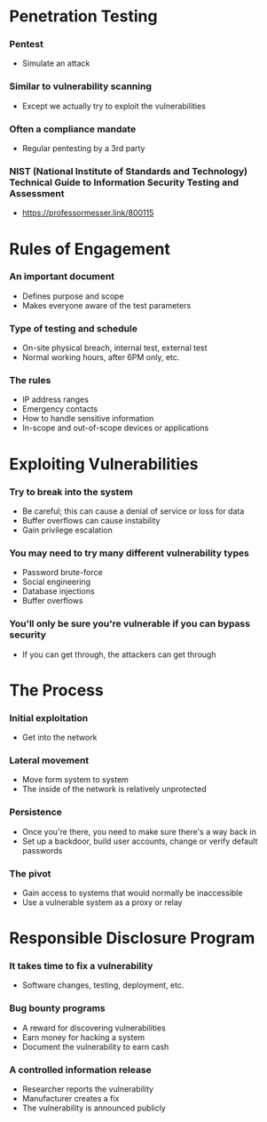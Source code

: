 # Penetration Testing
### Pentest
- Simulate an attack
### Similar to vulnerability scanning
- Except we actually try to exploit the vulnerabilities
### Often a compliance mandate
- Regular pentesting by a 3rd party
### NIST (National Institute of Standards and Technology) Technical Guide to Information Security Testing and Assessment
- https://professormesser.link/800115
# Rules of Engagement
### An important document
- Defines purpose and scope
- Makes everyone aware of the test parameters
### Type of testing and schedule
- On-site physical breach, internal test, external test
- Normal working hours, after 6PM only, etc.
### The rules
- IP address ranges
- Emergency contacts
- How to handle sensitive information
- In-scope and out-of-scope devices or applications
# Exploiting Vulnerabilities
### Try to break into the system
- Be careful; this can cause a denial of service or loss for data
- Buffer overflows can cause instability
- Gain privilege escalation
### You may need to try many different vulnerability types
- Password brute-force
- Social engineering
- Database injections
- Buffer overflows
### You'll only be sure you're vulnerable if you can bypass security
- If you can get through, the attackers can get through
# The Process
### Initial exploitation
- Get into the network
### Lateral movement
- Move form system to system
- The inside of the network is relatively unprotected
### Persistence
- Once you're there, you need to make sure there's a way back in
- Set up a backdoor, build user accounts, change or verify default passwords
### The pivot
- Gain access to systems that would normally be inaccessible
- Use a vulnerable system as a proxy or relay
# Responsible Disclosure Program
### It takes time to fix a vulnerability
- Software changes, testing, deployment, etc.
### Bug bounty programs
- A reward for discovering vulnerabilities
- Earn money for hacking a system
- Document the vulnerability to earn cash
### A controlled information release
- Researcher reports the vulnerability
- Manufacturer creates a fix
- The vulnerability is announced publicly